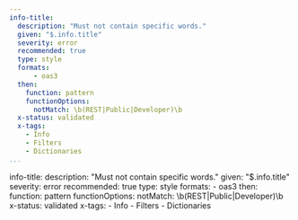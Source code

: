 ```yaml
---
info-title:
  description: "Must not contain specific words."
  given: "$.info.title"
  severity: error
  recommended: true
  type: style
  formats:
      - oas3
  then:
    function: pattern
    functionOptions:
      notMatch: \b(REST|Public|Developer)\b
  x-status: validated
  x-tags:
    - Info
    - Filters
    - Dictionaries
...
```

info-title:
  description: "Must not contain specific words."
  given: "$.info.title"
  severity: error
  recommended: true
  type: style
  formats:
      - oas3
  then:
    function: pattern
    functionOptions:
      notMatch: \b(REST|Public|Developer)\b
  x-status: validated
  x-tags:
    - Info
    - Filters
    - Dictionaries   